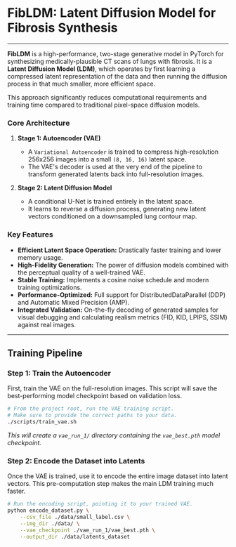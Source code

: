 # FibLDM: Latent Diffusion Model for Fibrosis Synthesis

---

**FibLDM** is a high-performance, two-stage generative model in PyTorch for synthesizing medically-plausible CT scans of lungs with fibrosis. It is a **Latent Diffusion Model (LDM)**, which operates by first learning a compressed latent representation of the data and then running the diffusion process in that much smaller, more efficient space.

This approach significantly reduces computational requirements and training time compared to traditional pixel-space diffusion models.

### Core Architecture
1.  **Stage 1: Autoencoder (VAE)**
    -   A `Variational Autoencoder` is trained to compress high-resolution 256x256 images into a small `(8, 16, 16)` latent space.
    -   The VAE's decoder is used at the very end of the pipeline to transform generated latents back into full-resolution images.

2.  **Stage 2: Latent Diffusion Model**
    -   A conditional U-Net is trained entirely in the latent space.
    -   It learns to reverse a diffusion process, generating new latent vectors conditioned on a downsampled lung contour map.

### Key Features
-   **Efficient Latent Space Operation:** Drastically faster training and lower memory usage.
-   **High-Fidelity Generation:** The power of diffusion models combined with the perceptual quality of a well-trained VAE.
-   **Stable Training:** Implements a cosine noise schedule and modern training optimizations.
-   **Performance-Optimized:** Full support for DistributedDataParallel (DDP) and Automatic Mixed Precision (AMP).
-   **Integrated Validation:** On-the-fly decoding of generated samples for visual debugging and calculating realism metrics (FID, KID, LPIPS, SSIM) against real images.

---

## Training Pipeline

### Step 1: Train the Autoencoder

First, train the VAE on the full-resolution images. This script will save the best-performing model checkpoint based on validation loss.

```bash
# From the project root, run the VAE training script.
# Make sure to provide the correct paths to your data.
./scripts/train_vae.sh
```
*This will create a `vae_run_1/` directory containing the `vae_best.pth` model checkpoint.*

### Step 2: Encode the Dataset into Latents

Once the VAE is trained, use it to encode the entire image dataset into latent vectors. This pre-computation step makes the main LDM training much faster.

```bash
# Run the encoding script, pointing it to your trained VAE.
python encode_dataset.py \
    --csv_file ./data/small_label.csv \
    --img_dir ./data/ \
    --vae_checkpoint ./vae_run_1/vae_best.pth \
    --output_dir ./data/latents_dataset
```
